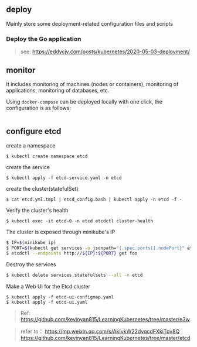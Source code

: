 ## deploy

Mainly store some deployment-related configuration files and scripts

### Deploy the Go application

> see: https://eddycjy.com/posts/kubernetes/2020-05-03-deployment/


## monitor

It includes monitoring of machines (nodes or containers), monitoring of applications, monitoring of databases, etc.

Using `docker-compose` can be deployed locally with one click, the configuration is as follows:

```yaml

```

## configure etcd

create a namespace

`$ kubectl create namespace etcd`

create the service 

`$ kubectl apply -f etcd-service.yaml -n etcd`

create the cluster(statefulSet)

`$ cat etcd.yml.tmpl | etcd_config.bash | kubectl apply -n etcd -f -`

Verify the cluster's health

`$ kubectl exec -it etcd-0 -n etcd etcdctl cluster-health`

The cluster is exposed through minikube's IP

```bash
$ IP=$(minikube ip)
$ PORT=$(kubectl get services -o jsonpath="{.spec.ports[].nodePort}" etcd-client -n etcd)
$ etcdctl --endpoints http://${IP}:${PORT} get foo
```

Destroy the services

```bash
$ kubectl delete services,statefulsets --all -n etcd
```

Make a Web UI for the Etcd cluster

```
$ kubectl apply -f etcd-ui-configmap.yaml
$ kubectl apply -f etcd-ui.yaml
```

> Ref: https://github.com/kevinyan815/LearningKubernetes/tree/master/e3w

> refer to： 
> https://mp.weixin.qq.com/s/AkIvkW22dvqcdFXkiTpv8Q
> https://github.com/kevinyan815/LearningKubernetes/tree/master/etcd